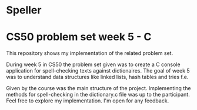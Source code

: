 # Speller
# CS50 problem set week 5 - C
This repository shows my implementation of the related problem set.

During week 5 in CS50 the problem set given was to create a C console application for spell-checking texts against dictionaires.
The goal of week 5 was to understand data structures like linked lists, hash tables and tries f.e.

Given by the course was the main structure of the project. 
Implementing the methods for spell-checking in the dictionary.c file was up to the participant.
Feel free to explore my implementation. I'm open for any feedback.



